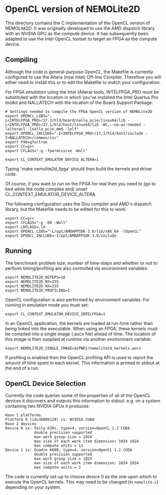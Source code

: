 # OpenCL version of NEMOLite2D #

This directory contains the C implementation of the OpenCL version
of NEMOLite2D. It was originally developed to use the AMD dispatch
library with an NVIDIA GPU as the compute device. It has subsequently
been adapted to use the Intel OpenCL toolset to target an FPGA as
the compute device.

## Compiling ##

Although the code is general-purpose OpenCL, the Makefile is currently
configured to use the Altera (now Intel) Off-line Compiler. Therefore
you will either need to install this or to edit the Makefile to match your
configuration.

For FPGA *emulation* using the Intel (Altera) tools, INTELFPGA_PRO
must be substituted with the location in which you've installed the
Intel Quartus Pro toolkit and NALLATECH with the location of the Board
Support Package:

    # Settings needed to compile the FPGA OpenCL version of NEMOLite2D
    export OPENCL_LIBS="-L<INTELFPGA_PRO>/17.1/hld/board/nalla_pcie/linux64/lib -L<INTELFPGA_PRO>/17.1/hld/host/linux64/lib -Wl,--no-as-needed -lalteracl -lnalla_pcie_mmd -lelf"
    export OPENCL_INCLUDE="-I<INTELFPGA_PRO>/17.1/hld/host/include -I<NALLATECH>/common/inc"
    export F90=gfortran
    export CC=g++
    export CFLAGS="-g -fpermissive -Wall"

    export CL_CONTEXT_EMULATOR_DEVICE_ALTERA=1

Typing 'make nemolite2d_fpga' should then build the kernels and driver
code.

Of course, if you want to run on the FPGA for real then you need to
(go to bed while the code compiles and) unset CL_CONTEXT_EMULATOR_DEVICE_ALTERA.

The following configuration uses the Gnu compiler and AMD's dispatch library,
but the Makefile needs to be edited for this to work:

    export CC=gcc
    export CFLAGS="-g -O0 -Wall"
    export LDFLAGS=-lm
    export OPENCL_LIBS="-L/opt/AMDAPPSDK-3.0/lib/x86_64 -lOpenCL"
    export OPENCL_INCLUDE=-I/opt/AMDAPPSDK-3.0/include

## Running ##

The benchmark problem size, number of time-steps and whether or not to
perform timing/profiling are also controlled via environment variables:

    export NEMOLITE2D_NSTEPS=10
    export NEMOLITE2D_NY=255
    export NEMOLITE2D_NX=255
    export NEMOLITE2D_PROFILING=1

OpenCL configuration is also performed by environment variables. For
running in emulation mode you must set:

    export CL_CONTEXT_EMULATOR_DEVICE_INTELFPGA=1

In an OpenCL application, the kernels are loaded at run-time rather
than being linked into the executable. When using an FPGA, these
kernels must be compiled into a single image (.aocx file) ahead of
time. The location of this image is then supplied at runtime via
another environment variable:

    export NEMOLITE2D_SINGLE_IMAGE=${PWD}/nemolite2d_kernels.aocx

If profiling is enabled then the OpenCL profiling API is used to report
the amount of time spent in each kernel. This information is printed
to stdout at the end of a run.

## OpenCL Device Selection ##

Currently the code queries some of the properties of all of the OpenCL
devices it discovers and outputs this information to stdout.
e.g. on a system containing two NVIDIA GPUs it produces:

    Have 1 platforms.
    Platform 0 (id=36806128) is: NVIDIA CUDA
    Have 2 devices
    Device 0 is: Tesla K20c, type=4, version=OpenCL 1.2 CUDA
                 double precision supported
                 max work group size = 1024
                 max size of each work item dimension: 1024 1024
                 max compute units = 13
    Device 1 is: Quadro K600, type=4, version=OpenCL 1.2 CUDA
                 double precision supported
                 max work group size = 1024
                 max size of each work item dimension: 1024 1024
                 max compute units = 1

The code is currently set-up to choose device 0 as the one upon which
to execute the OpenCL kernels. This may need to be changed (in `nemolite.c`)
depending on your system.
